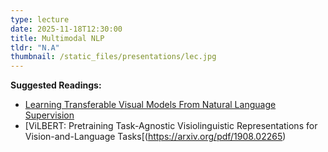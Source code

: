 ```yaml
---
type: lecture
date: 2025-11-18T12:30:00
title: Multimodal NLP
tldr: "N.A"
thumbnail: /static_files/presentations/lec.jpg
---
```

**Suggested Readings:**
- [Learning Transferable Visual Models From Natural Language Supervision](https://arxiv.org/pdf/2103.00020)
- [ViLBERT: Pretraining Task-Agnostic Visiolinguistic Representations for Vision-and-Language Tasks[(https://arxiv.org/pdf/1908.02265)

